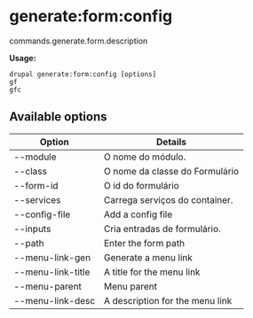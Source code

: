 # generate:form:config
commands.generate.form.description

**Usage:**
```
drupal generate:form:config [options]
gf
gfc
```

## Available options
Option | Details
-------|-------------
--module | O nome do módulo.
--class | O nome da classe do Formulário
--form-id | O id do formulário
--services | Carrega serviços do container.
--config-file | Add a config file
--inputs | Cria entradas de formulário.
--path | Enter the form path
--menu-link-gen | Generate a menu link
--menu-link-title | A title for the menu link
--menu-parent | Menu parent
--menu-link-desc | A description for the menu link
